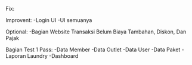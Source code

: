 Fix:

Improvent:
-Login UI
-UI semuanya

Optional:
-Bagian Website Transaksi Belum Biaya Tambahan, Diskon, Dan Pajak

Bagian Test 1 Pass:
-Data Member
-Data Outlet
-Data User
-Data Paket
-Laporan Laundry
-Dashboard
